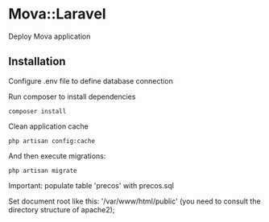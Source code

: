 # Mova::Laravel

Deploy Mova application

## Installation

Configure .env file to define database connection

Run composer to install dependencies
```shell
composer install
```

Clean application cache
```shell
php artisan config:cache
```

And then execute migrations:

```shell
php artisan migrate
```

Important: populate table 'precos' with precos.sql

Set document root like this: '/var/www/html/public' (you need to consult the directory structure of apache2);